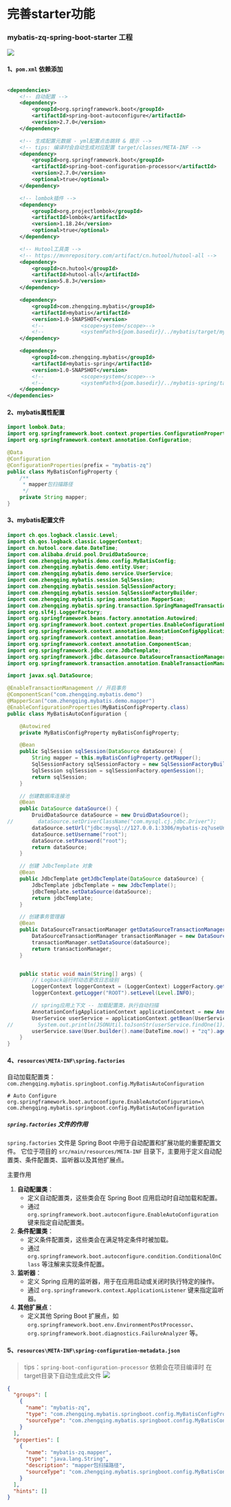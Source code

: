 # 完善starter功能

### mybatis-zq-spring-boot-starter 工程

![](./images/02-完善starter功能_1738827644229.png)

#### 1、`pom.xml` 依赖添加

```xml

<dependencies>
    <!-- 自动配置 -->
    <dependency>
        <groupId>org.springframework.boot</groupId>
        <artifactId>spring-boot-autoconfigure</artifactId>
        <version>2.7.0</version>
    </dependency>

    <!-- 生成配置元数据 - yml配置点击跳转 & 提示 -->
    <!-- tips: 编译时会自动生成对应配置 target/classes/META-INF -->
    <dependency>
        <groupId>org.springframework.boot</groupId>
        <artifactId>spring-boot-configuration-processor</artifactId>
        <version>2.7.0</version>
        <optional>true</optional>
    </dependency>

    <!-- lombok插件 -->
    <dependency>
        <groupId>org.projectlombok</groupId>
        <artifactId>lombok</artifactId>
        <version>1.18.24</version>
        <optional>true</optional>
    </dependency>

    <!-- Hutool工具类 -->
    <!-- https://mvnrepository.com/artifact/cn.hutool/hutool-all -->
    <dependency>
        <groupId>cn.hutool</groupId>
        <artifactId>hutool-all</artifactId>
        <version>5.8.3</version>
    </dependency>

    <dependency>
        <groupId>com.zhengqing.mybatis</groupId>
        <artifactId>mybatis</artifactId>
        <version>1.0-SNAPSHOT</version>
        <!--            <scope>system</scope>-->
        <!--            <systemPath>${pom.basedir}/../mybatis/target/mybatis.jar</systemPath>-->
    </dependency>

    <dependency>
        <groupId>com.zhengqing.mybatis</groupId>
        <artifactId>mybatis-spring</artifactId>
        <version>1.0-SNAPSHOT</version>
        <!--            <scope>system</scope>-->
        <!--            <systemPath>${pom.basedir}/../mybatis-spring/target/mybatis-spring.jar</systemPath>-->
    </dependency>
</dependencies>
```

#### 2、mybatis属性配置

```java
import lombok.Data;
import org.springframework.boot.context.properties.ConfigurationProperties;
import org.springframework.context.annotation.Configuration;

@Data
@Configuration
@ConfigurationProperties(prefix = "mybatis-zq")
public class MyBatisConfigProperty {
    /**
     * mapper包扫描路径
     */
    private String mapper;
}
```

#### 3、mybatis配置文件

```java
import ch.qos.logback.classic.Level;
import ch.qos.logback.classic.LoggerContext;
import cn.hutool.core.date.DateTime;
import com.alibaba.druid.pool.DruidDataSource;
import com.zhengqing.mybatis.demo.config.MyBatisConfig;
import com.zhengqing.mybatis.demo.entity.User;
import com.zhengqing.mybatis.demo.service.UserService;
import com.zhengqing.mybatis.session.SqlSession;
import com.zhengqing.mybatis.session.SqlSessionFactory;
import com.zhengqing.mybatis.session.SqlSessionFactoryBuilder;
import com.zhengqing.mybatis.spring.annotation.MapperScan;
import com.zhengqing.mybatis.spring.transaction.SpringManagedTransaction;
import org.slf4j.LoggerFactory;
import org.springframework.beans.factory.annotation.Autowired;
import org.springframework.boot.context.properties.EnableConfigurationProperties;
import org.springframework.context.annotation.AnnotationConfigApplicationContext;
import org.springframework.context.annotation.Bean;
import org.springframework.context.annotation.ComponentScan;
import org.springframework.jdbc.core.JdbcTemplate;
import org.springframework.jdbc.datasource.DataSourceTransactionManager;
import org.springframework.transaction.annotation.EnableTransactionManagement;

import javax.sql.DataSource;

@EnableTransactionManagement // 开启事务
@ComponentScan("com.zhengqing.mybatis.demo")
@MapperScan("com.zhengqing.mybatis.demo.mapper")
@EnableConfigurationProperties(MyBatisConfigProperty.class)
public class MyBatisAutoConfiguration {

    @Autowired
    private MyBatisConfigProperty myBatisConfigProperty;

    @Bean
    public SqlSession sqlSession(DataSource dataSource) {
        String mapper = this.myBatisConfigProperty.getMapper();
        SqlSessionFactory sqlSessionFactory = new SqlSessionFactoryBuilder().build(dataSource, new SpringManagedTransaction(dataSource));
        SqlSession sqlSession = sqlSessionFactory.openSession();
        return sqlSession;
    }

    // 创建数据库连接池
    @Bean
    public DataSource dataSource() {
        DruidDataSource dataSource = new DruidDataSource();
//        dataSource.setDriverClassName("com.mysql.cj.jdbc.Driver");
        dataSource.setUrl("jdbc:mysql://127.0.0.1:3306/mybatis-zq?useUnicode=true&characterEncoding=UTF8&useSSL=false");
        dataSource.setUsername("root");
        dataSource.setPassword("root");
        return dataSource;
    }

    // 创建 JdbcTemplate 对象
    @Bean
    public JdbcTemplate getJdbcTemplate(DataSource dataSource) {
        JdbcTemplate jdbcTemplate = new JdbcTemplate();
        jdbcTemplate.setDataSource(dataSource);
        return jdbcTemplate;
    }

    // 创建事务管理器
    @Bean
    public DataSourceTransactionManager getDataSourceTransactionManager(DataSource dataSource) {
        DataSourceTransactionManager transactionManager = new DataSourceTransactionManager();
        transactionManager.setDataSource(dataSource);
        return transactionManager;
    }


    public static void main(String[] args) {
        // Logback运行时动态更改日志级别
        LoggerContext loggerContext = (LoggerContext) LoggerFactory.getILoggerFactory();
        loggerContext.getLogger("ROOT").setLevel(Level.INFO);

        // spring应用上下文 -- 加载配置类，执行自动扫描
        AnnotationConfigApplicationContext applicationContext = new AnnotationConfigApplicationContext(MyBatisConfig.class);
        UserService userService = applicationContext.getBean(UserService.class);
//        System.out.println(JSONUtil.toJsonStr(userService.findOne(1)));
        userService.save(User.builder().name(DateTime.now() + "zq").age(18).build());
    }
}
```

#### 4、`resources\META-INF\spring.factories`

自动加载配置类：`com.zhengqing.mybatis.springboot.config.MyBatisAutoConfiguration`

```properties
# Auto Configure
org.springframework.boot.autoconfigure.EnableAutoConfiguration=\
com.zhengqing.mybatis.springboot.config.MyBatisAutoConfiguration
```

##### `spring.factories` 文件的作用

`spring.factories` 文件是 Spring Boot 中用于自动配置和扩展功能的重要配置文件。
它位于项目的 `src/main/resources/META-INF` 目录下，主要用于定义自动配置类、条件配置类、监听器以及其他扩展点。

主要作用

1. **自动配置类**：
    - 定义自动配置类，这些类会在 Spring Boot 应用启动时自动加载和配置。
    - 通过 `org.springframework.boot.autoconfigure.EnableAutoConfiguration` 键来指定自动配置类。
2. **条件配置类**：
    - 定义条件配置类，这些类会在满足特定条件时被加载。
    - 通过 `org.springframework.boot.autoconfigure.condition.ConditionalOnClass` 等注解来实现条件配置。
3. **监听器**：
    - 定义 Spring 应用的监听器，用于在应用启动或关闭时执行特定的操作。
    - 通过 `org.springframework.context.ApplicationListener` 键来指定监听器。
4. **其他扩展点**：
    - 定义其他 Spring Boot 扩展点，如 `org.springframework.boot.env.EnvironmentPostProcessor`、`org.springframework.boot.diagnostics.FailureAnalyzer` 等。

#### 5、`resources\META-INF\spring-configuration-metadata.json`

> tips：`spring-boot-configuration-processor` 依赖会在项目编译时 在target目录下自动生成此文件
> ![](./images/02-完善starter功能_1738827713013.png)

```json
{
  "groups": [
    {
      "name": "mybatis-zq",
      "type": "com.zhengqing.mybatis.springboot.config.MyBatisConfigProperty",
      "sourceType": "com.zhengqing.mybatis.springboot.config.MyBatisConfigProperty"
    }
  ],
  "properties": [
    {
      "name": "mybatis-zq.mapper",
      "type": "java.lang.String",
      "description": "mapper包扫描路径",
      "sourceType": "com.zhengqing.mybatis.springboot.config.MyBatisConfigProperty"
    }
  ],
  "hints": []
}
```

